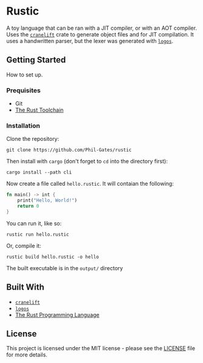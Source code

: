 # Rustic
A toy language that can be ran with a JIT compiler, or with an AOT compiler. Uses the [`cranelift`](https://lib.rs/cranelift/) crate to generate object files and for JIT compilation. It uses a handwritten parser, but the lexer was generated with [`logos`](https://lib.rs/logos/).

## Getting Started
How to set up.

### Prequisites
* Git
* [The Rust Toolchain](https://rustup.rs/)

### Installation
Clone the repository:
```
git clone https://github.com/Phil-Gates/rustic
```
Then install with `cargo` (don't forget to `cd` into the directory first):
```
cargo install --path cli
```
Now create a file called `hello.rustic`. It will contaian the following:
```rust
fn main() -> int {
    print("Hello, World!")
    return 0
}
```
You can run it, like so:
```
rustic run hello.rustic
```
Or, compile it:
```
rustic build hello.rustic -o hello
```
The built executable is in the `output/` directory


## Built With
* [`cranelift`](https://lib.rs/cranelift/)
* [`logos`](https://lib.rs/logos/)
* [The Rust Programming Language](https://www.rust-lang.org/)

## License
This project is licensed under the MIT license - please see the [LICENSE](LICENSE) file for more details.
